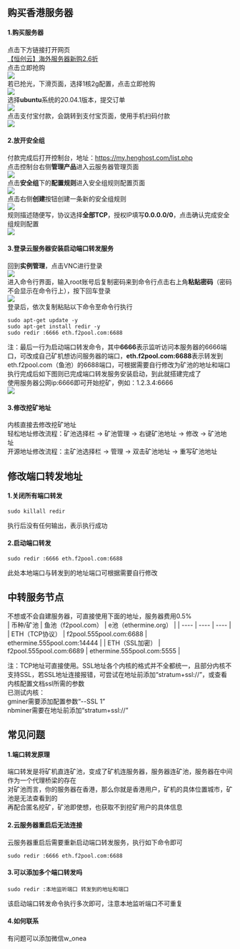 ## 购买香港服务器
#### 1.购买服务器
点击下方链接打开网页  
<a href="http://my.henghost.com/aff.php?aff=7760" target="_blank">【恒创云】海外服务器新购2.6折</a>  
点击立即抢购  
![](https://img2020.cnblogs.com/blog/1862911/202201/1862911-20220103211449867-691715555.png)  
若已抢光，下滑页面，选择1核2g配置，点击立即抢购  
![](https://img2020.cnblogs.com/blog/1862911/202201/1862911-20220105002650681-1117838623.png)  
选择**ubuntu**系统的20.04.1版本，提交订单  
![](https://img2020.cnblogs.com/blog/1862911/202201/1862911-20220103210922546-2131495215.png)  
点击支付宝付款，会跳转到支付宝页面，使用手机扫码付款  
![](https://img2020.cnblogs.com/blog/1862911/202201/1862911-20220103211534100-1565584560.png)  
#### 2.放开安全组  
付款完成后打开控制台，地址：https://my.henghost.com/list.php  
点击控制台右侧**管理产品**进入云服务器管理页面  
![](https://img2020.cnblogs.com/blog/1862911/202201/1862911-20220104235459296-66110384.png)  
点击**安全组**下的**配置规则**进入安全组规则配置页面  
![](https://img2020.cnblogs.com/blog/1862911/202201/1862911-20220103211648781-430619044.png)  
点击右侧**创建**按钮创建一条新的安全组规则  
![](https://img2020.cnblogs.com/blog/1862911/202201/1862911-20220104234552039-666439689.png)  
规则描述随便写，协议选择**全部TCP**，授权IP填写**0.0.0.0/0**，点击确认完成安全组规则配置  
![](https://img2020.cnblogs.com/blog/1862911/202201/1862911-20220104234823347-748641726.png)  
#### 3.登录云服务器安装启动端口转发服务  
回到**实例管理**，点击VNC进行登录  
![](https://img2020.cnblogs.com/blog/1862911/202201/1862911-20220103211738410-830408536.png)  
进入命令行界面，输入root账号后复制密码来到命令行点击右上角**粘贴密码**（密码不会显示在命令行上），按下回车登录  
![](https://img2020.cnblogs.com/blog/1862911/202201/1862911-20220104234622008-1466259228.png)  
登录后，依次复制粘贴以下命令至命令行执行  
```
sudo apt-get update -y
sudo apt-get install redir -y
sudo redir :6666 eth.f2pool.com:6688
```
注：最后一行为启动端口转发命令，其中**6666**表示监听访问本服务器的6666端口，可改成自己矿机想访问服务器的端口，**eth.f2pool.com:6688**表示转发到eth.f2pool.com（鱼池）的6688端口，可根据需要自行修改为矿池的地址和端口  
执行完成后如下图则已完成端口转发服务安装启动，到此就搭建完成了  
使用服务器公网ip:6666即可开始挖矿，例如：1.2.3.4:6666  
![](https://img2020.cnblogs.com/blog/1862911/202201/1862911-20220103211811028-1415726858.png)  
#### 3.修改挖矿地址    
内核直接去修改挖矿地址  
轻松地址修改流程：矿池选择栏 -> 矿池管理 -> 右键矿池地址 -> 修改 -> 矿池地址  
开源地址修改流程：主矿池选择栏 -> 管理 -> 双击矿池地址 -> 重写矿池地址
## 修改端口转发地址  
#### 1.关闭所有端口转发  
```
sudo killall redir
```
执行后没有任何输出，表示执行成功  
#### 2.启动端口转发  
```
sudo redir :6666 eth.f2pool.com:6688
```
此处本地端口与转发到的地址端口可根据需要自行修改  
## 中转服务节点  
不想或不会自建服务器，可直接使用下面的地址，服务器费用0.5%  
|    币种/矿池  |   鱼池（f2pool.com）      |   e池（ethermine.org）      |
| ---- | ---- | ---- |
|   ETH（TCP协议）   |   f2pool.555pool.com:6688      |   ethermine.555pool.com:14444      |
|   ETH（SSL加密）   |   f2pool.555pool.com:6689      |   ethermine.555pool.com:5555      |
  
注：TCP地址可直接使用。SSL地址各个内核的格式并不全都统一，且部分内核不支持SSL，若SSL地址连接报错，可尝试在地址前添加“stratum+ssl://”，或查看内核配置文档ssl所需的参数  
已测试内核：  
gminer需要添加配置参数“--SSL 1”  
nbminer需要在地址前添加“stratum+ssl://”  
## 常见问题  
#### 1.端口转发原理  
端口转发是将矿机直连矿池，变成了矿机连服务器，服务器连矿池，服务器在中间作为一个代理桥梁的存在  
对矿池而言，你的服务器在香港，那么你就是香港用户，矿机的具体位置城市，矿池是无法查看到的  
再配合匿名挖矿，矿池即使想，也获取不到挖矿用户的具体信息  
#### 2.云服务器重启后无法连接  
云服务器重启后需要重新启动端口转发服务，执行如下命令即可  
```
sudo redir :6666 eth.f2pool.com:6688
```
#### 3.可以添加多个端口转发吗  
```
sudo redir :本地监听端口 转发到的地址和端口
```
该启动端口转发命令执行多次即可，注意本地监听端口不可重复  
#### 4.如何联系  
有问题可以添加微信w_onea  
